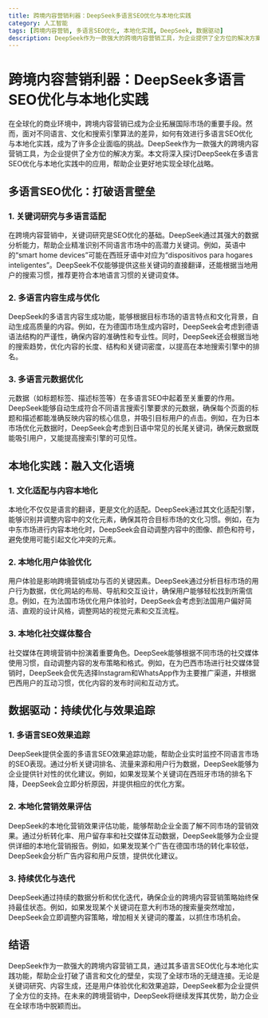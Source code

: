 ```yaml
---
title: 跨境内容营销利器：DeepSeek多语言SEO优化与本地化实践
category: 人工智能
tags: [跨境内容营销, 多语言SEO优化, 本地化实践, DeepSeek, 数据驱动]
description: DeepSeek作为一款强大的跨境内容营销工具，为企业提供了全方位的解决方案。本文将深入探讨DeepSeek在多语言SEO优化与本地化实践中的应用，帮助企业更好地实现全球化战略。
---
```

# 跨境内容营销利器：DeepSeek多语言SEO优化与本地化实践

在全球化的商业环境中，跨境内容营销已成为企业拓展国际市场的重要手段。然而，面对不同语言、文化和搜索引擎算法的差异，如何有效进行多语言SEO优化与本地化实践，成为了许多企业面临的挑战。DeepSeek作为一款强大的跨境内容营销工具，为企业提供了全方位的解决方案。本文将深入探讨DeepSeek在多语言SEO优化与本地化实践中的应用，帮助企业更好地实现全球化战略。

## 多语言SEO优化：打破语言壁垒

### 1. 关键词研究与多语言适配

在跨境内容营销中，关键词研究是SEO优化的基础。DeepSeek通过其强大的数据分析能力，帮助企业精准识别不同语言市场中的高潜力关键词。例如，英语中的“smart home devices”可能在西班牙语中对应为“dispositivos para hogares inteligentes”。DeepSeek不仅能够提供这些关键词的直接翻译，还能根据当地用户的搜索习惯，推荐更符合本地语言习惯的关键词变体。

### 2. 多语言内容生成与优化

DeepSeek的多语言内容生成功能，能够根据目标市场的语言特点和文化背景，自动生成高质量的内容。例如，在为德国市场生成内容时，DeepSeek会考虑到德语语法结构的严谨性，确保内容的准确性和专业性。同时，DeepSeek还会根据当地的搜索趋势，优化内容的长度、结构和关键词密度，以提高在本地搜索引擎中的排名。

### 3. 多语言元数据优化

元数据（如标题标签、描述标签等）在多语言SEO中起着至关重要的作用。DeepSeek能够自动生成符合不同语言搜索引擎要求的元数据，确保每个页面的标题和描述都能准确反映内容的核心信息，并吸引目标用户的点击。例如，在为日本市场优化元数据时，DeepSeek会考虑到日语中常见的长尾关键词，确保元数据既能吸引用户，又能提高搜索引擎的可见性。

## 本地化实践：融入文化语境

### 1. 文化适配与内容本地化

本地化不仅仅是语言的翻译，更是文化的适配。DeepSeek通过其文化适配引擎，能够识别并调整内容中的文化元素，确保其符合目标市场的文化习惯。例如，在为中东市场进行内容本地化时，DeepSeek会自动调整内容中的图像、颜色和符号，避免使用可能引起文化冲突的元素。

### 2. 本地化用户体验优化

用户体验是影响跨境营销成功与否的关键因素。DeepSeek通过分析目标市场的用户行为数据，优化网站的布局、导航和交互设计，确保用户能够轻松找到所需信息。例如，在为法国市场优化用户体验时，DeepSeek会考虑到法国用户偏好简洁、直观的设计风格，调整网站的视觉元素和交互流程。

### 3. 本地化社交媒体整合

社交媒体在跨境营销中扮演着重要角色。DeepSeek能够根据不同市场的社交媒体使用习惯，自动调整内容的发布策略和格式。例如，在为巴西市场进行社交媒体营销时，DeepSeek会优先选择Instagram和WhatsApp作为主要推广渠道，并根据巴西用户的互动习惯，优化内容的发布时间和互动方式。

## 数据驱动：持续优化与效果追踪

### 1. 多语言SEO效果追踪

DeepSeek提供全面的多语言SEO效果追踪功能，帮助企业实时监控不同语言市场的SEO表现。通过分析关键词排名、流量来源和用户行为数据，DeepSeek能够为企业提供针对性的优化建议。例如，如果发现某个关键词在西班牙市场的排名下降，DeepSeek会立即分析原因，并提供相应的优化方案。

### 2. 本地化营销效果评估

DeepSeek的本地化营销效果评估功能，能够帮助企业全面了解不同市场的营销效果。通过分析转化率、用户留存率和社交媒体互动数据，DeepSeek能够为企业提供详细的本地化营销报告。例如，如果发现某个广告在德国市场的转化率较低，DeepSeek会分析广告内容和用户反馈，提供优化建议。

### 3. 持续优化与迭代

DeepSeek通过持续的数据分析和优化迭代，确保企业的跨境内容营销策略始终保持最佳状态。例如，如果发现某个关键词在意大利市场的搜索量突然增加，DeepSeek会立即调整内容策略，增加相关关键词的覆盖，以抓住市场机会。

## 结语

DeepSeek作为一款强大的跨境内容营销工具，通过其多语言SEO优化与本地化实践功能，帮助企业打破了语言和文化的壁垒，实现了全球市场的无缝连接。无论是关键词研究、内容生成，还是用户体验优化和效果追踪，DeepSeek都为企业提供了全方位的支持。在未来的跨境营销中，DeepSeek将继续发挥其优势，助力企业在全球市场中脱颖而出。